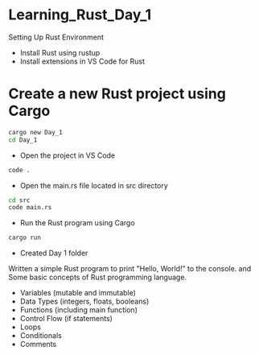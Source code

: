 # Learning_Rust_Day_1

Setting Up Rust Environment

- Install Rust using rustup
- Install extensions in VS Code for Rust

# Create a new Rust project using Cargo

```bash
cargo new Day_1
cd Day_1
```

- Open the project in VS Code

```bash
code .
```

- Open the main.rs file located in src directory

```bash
cd src
code main.rs
```

- Run the Rust program using Cargo

```bash
cargo run
```

- Created Day 1 folder

Written a simple Rust program to print "Hello, World!" to the console.
and Some basic concepts of Rust programming language.

- Variables (mutable and immutable)
- Data Types (integers, floats, booleans)
- Functions (including main function)
- Control Flow (if statements)
- Loops
- Conditionals
- Comments
